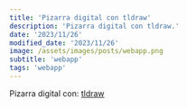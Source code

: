 ```yaml
---
title: 'Pizarra digital con tldraw'
description: 'Pizarra digital con tldraw.'
date: '2023/11/26'
modified_date: '2023/11/26'
image: /assets/images/posts/webapp.png
subtitle: 'webapp'
tags: 'webapp'
---
```


Pizarra digital con: [tldraw](https://www.tldraw.com/)
